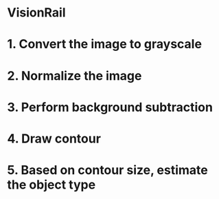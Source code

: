 # VisionRail

# 1. Convert the image to grayscale
# 2. Normalize the image
# 3. Perform background subtraction
# 4. Draw contour
# 5. Based on contour size, estimate the object type
